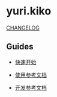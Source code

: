 # yuri.kiko

[CHANGELOG](./CHANGELOG.md)

## Guides

- [快速开始](/1.docs/guides/quickly_start.md)

- [使用参考文档](/1.docs/guides/reference.md)
- [开发参考文档](/1.docs/guides/dev_reference.md)
